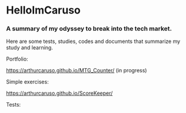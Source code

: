 # HelloImCaruso
### A summary of my odyssey to break into the tech market.
Here are some tests, studies, codes and documents that summarize my study and learning.






Portfolio:

https://arthurcaruso.github.io/MTG_Counter/ (in progress)


Simple exercises:

https://arthurcaruso.github.io/ScoreKeeper/



Tests:


